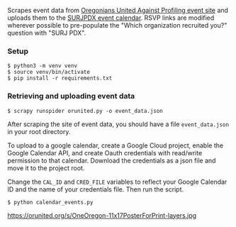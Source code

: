 Scrapes event data from [Oregonians United Against Profiling event site](https://orunited.org/events) and uploads them to the [SURJPDX event calendar](https://www.surjpdx.com/calendar/surj-pdx-calendar/). RSVP links are modified wherever possible to pre-populate the "Which organization recruited you?" question with "SURJ PDX".

### Setup
```
$ python3 -m venv venv
$ source venv/bin/activate
$ pip install -r requirements.txt
```

### Retrieving and uploading event data
```
$ scrapy runspider orunited.py -o event_data.json
```

After scraping the site of event data, you should have a file `event_data.json` in your root directory.

To upload to a google calendar, create a Google Cloud project, enable the Google Calendar API, and create Oauth credentials with read/write permission to that calendar. Download the credentials as a json file and move it to the project root.

Change the `CAL_ID` and `CRED_FILE` variables to reflect your Google Calendar ID and the name of your credentials file. Then run the script.

```
$ python calendar_events.py
```

https://orunited.org/s/OneOregon-11x17PosterForPrint-layers.jpg
